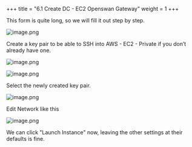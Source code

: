 +++
title = "6.1 Create DC - EC2 Openswan Gateway"
weight = 1
+++


This form is quite long, so we will fill it out step by step.


![image.png](/images/004-iv-setup-vpc-dc-resources/006-6-ec2-dc-ec2-openswan-gateway/20-443772-image.png)


Create a key pair to be able to SSH into AWS - EC2 - Private if you don’t already have one.


![image.png](/images/004-iv-setup-vpc-dc-resources/006-6-ec2-dc-ec2-openswan-gateway/20-537282-image.png)


![image.png](/images/004-iv-setup-vpc-dc-resources/006-6-ec2-dc-ec2-openswan-gateway/20-419700-image.png)


Select the newly created key pair.


![image.png](/images/004-iv-setup-vpc-dc-resources/006-6-ec2-dc-ec2-openswan-gateway/20-985416-image.png)


Edit Network like this


![image.png](/images/004-iv-setup-vpc-dc-resources/006-6-ec2-dc-ec2-openswan-gateway/20-663513-image.png)


We can click "Launch Instance" now, leaving the other settings at their defaults is fine.



